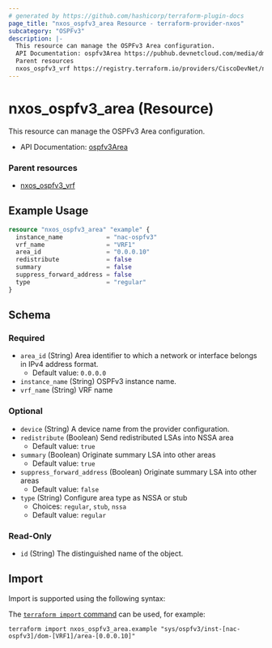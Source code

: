```yaml
---
# generated by https://github.com/hashicorp/terraform-plugin-docs
page_title: "nxos_ospfv3_area Resource - terraform-provider-nxos"
subcategory: "OSPFv3"
description: |-
  This resource can manage the OSPFv3 Area configuration.
  API Documentation: ospfv3Area https://pubhub.devnetcloud.com/media/dme-docs-10-2-2/docs/Routing%20and%20Forwarding/ospfv3:Area/
  Parent resources
  nxos_ospfv3_vrf https://registry.terraform.io/providers/CiscoDevNet/nxos/latest/docs/resources/ospfv3_vrf
---
```


# nxos_ospfv3_area (Resource)

This resource can manage the OSPFv3 Area configuration.

- API Documentation: [ospfv3Area](https://pubhub.devnetcloud.com/media/dme-docs-10-2-2/docs/Routing%20and%20Forwarding/ospfv3:Area/)

### Parent resources

- [nxos_ospfv3_vrf](https://registry.terraform.io/providers/CiscoDevNet/nxos/latest/docs/resources/ospfv3_vrf)

## Example Usage

```terraform
resource "nxos_ospfv3_area" "example" {
  instance_name            = "nac-ospfv3"
  vrf_name                 = "VRF1"
  area_id                  = "0.0.0.10"
  redistribute             = false
  summary                  = false
  suppress_forward_address = false
  type                     = "regular"
}
```

<!-- schema generated by tfplugindocs -->
## Schema

### Required

- `area_id` (String) Area identifier to which a network or interface belongs in IPv4 address format.
  - Default value: `0.0.0.0`
- `instance_name` (String) OSPFv3 instance name.
- `vrf_name` (String) VRF name

### Optional

- `device` (String) A device name from the provider configuration.
- `redistribute` (Boolean) Send redistributed LSAs into NSSA area
  - Default value: `true`
- `summary` (Boolean) Originate summary LSA into other areas
  - Default value: `true`
- `suppress_forward_address` (Boolean) Originate summary LSA into other areas
  - Default value: `false`
- `type` (String) Configure area type as NSSA or stub
  - Choices: `regular`, `stub`, `nssa`
  - Default value: `regular`

### Read-Only

- `id` (String) The distinguished name of the object.

## Import

Import is supported using the following syntax:

The [`terraform import` command](https://developer.hashicorp.com/terraform/cli/commands/import) can be used, for example:

```shell
terraform import nxos_ospfv3_area.example "sys/ospfv3/inst-[nac-ospfv3]/dom-[VRF1]/area-[0.0.0.10]"
```
